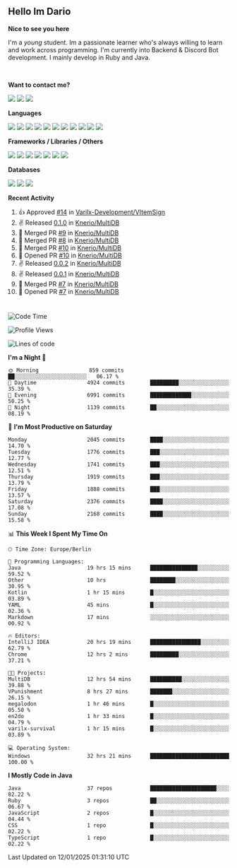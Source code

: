 <h2>Hello Im Dario</h2>

**Nice to see you here**

I'm a *young* student. Im a passionate learner who's always willing to learn and work across
programming. I'm currently into Backend & Discord Bot development. I mainly develop in Ruby and Java.

<br/>

**Want to contact me?**

<a href="https://github.com/knerio"><img src="https://img.shields.io/badge/-Github-blue?style=for-the-badge&logo=github&logoColor=white"/></a> <a href="https://discord.com/users/639416958923702292"><img src="https://img.shields.io/badge/-knerio-blue?style=for-the-badge&logo=discord&logoColor=white"/></a> <a href="https://twitch.tv/dopalos_"><img src="https://img.shields.io/badge/-twitch-blue?style=for-the-badge&logo=twitch&logoColor=white"/></a>

**Languages**

<img src="https://img.shields.io/badge/-HTML-blue?style=for-the-badge&logo=html5&logoColor=white"/> <img src="https://img.shields.io/badge/-CSS-blue?style=for-the-badge&logo=CSS3&logoColor=white"/> <img src="https://img.shields.io/badge/-Javascript-blue?style=for-the-badge&logo=javascript&logoColor=white"/> <img src="https://img.shields.io/badge/-Typescript-blue?style=for-the-badge&logo=TypeScript&logoColor=white"/> <img src="https://img.shields.io/badge/-Java-blue?style=for-the-badge&logo=java&logoColor=white"/> <img src="https://img.shields.io/badge/-Kotlin-blue?style=for-the-badge&logo=kotlin&logoColor=white"/> <img src="https://img.shields.io/badge/-SQL-blue?style=for-the-badge&logo=MYSQL&logoColor=white"/> <img src="https://img.shields.io/badge/-Markdown-blue?style=for-the-badge&logo=Markdown&logoColor=white"/> <img src="https://img.shields.io/badge/-JSON-blue?style=for-the-badge&logo=JSON&logoColor=white"/> <img src="https://img.shields.io/badge/-Git-blue?style=for-the-badge&logo=Git&logoColor=white"/> <img src="https://img.shields.io/badge/-Ruby-blue?style=for-the-badge&logo=Ruby&logoColor=white"/>
<br/>

 **Frameworks / Libraries / Others**

<img src="https://img.shields.io/badge/-Bootstrap-blue?style=for-the-badge&logo=Bootstrap&logoColor=white"/> <img src="https://img.shields.io/badge/-Node.JS-blue?style=for-the-badge&logo=node.js&logoColor=white"/> <img src="https://img.shields.io/badge/-React-blue?style=for-the-badge&logo=React&logoColor=white"/> <img src="https://img.shields.io/badge/-Express-blue?style=for-the-badge&logo=Express&logoColor=white"/> <img src="https://img.shields.io/badge/-Next.Js-blue?style=for-the-badge&logo=Next.Js&logoColor=white"/> <img src="https://img.shields.io/badge/-Ruby_On_Rails-blue?style=for-the-badge&logo=ruby-on-rails&logoColor=white"/> <img src="https://img.shields.io/badge/-JDA-blue?style=for-the-badge&logo=JDA&logoColor=white"/>

**Databases**

<img src="https://img.shields.io/badge/-MongoDB-blue?style=for-the-badge&logo=mongodb&logoColor=white"/> <img src="https://img.shields.io/badge/-MariaDB-blue?style=for-the-badge&logo=MariaDB&logoColor=white"/>
<img src="https://img.shields.io/badge/-PostgreSQL-blue?style=for-the-badge&logo=PostgreSQl&logoColor=white"/>

**Recent Activity**

<!--RECENT_ACTIVITY:start-->
1. 👍 Approved [#14](https://github.com/Varilx-Development/VItemSign/pull/14#pullrequestreview-2545462263) in [Varilx-Development/VItemSign](https://github.com/Varilx-Development/VItemSign)<br>
2. ✌️ Released [0.1.0](https://github.com/Knerio/MultiDB/releases/tag/0.1.0) in [Knerio/MultiDB](https://github.com/Knerio/MultiDB)<br>
3. 🎉 Merged PR [#9](https://github.com/Knerio/MultiDB/pull/9) in [Knerio/MultiDB](https://github.com/Knerio/MultiDB)<br>
4. 🎉 Merged PR [#8](https://github.com/Knerio/MultiDB/pull/8) in [Knerio/MultiDB](https://github.com/Knerio/MultiDB)<br>
5. 🎉 Merged PR [#10](https://github.com/Knerio/MultiDB/pull/10) in [Knerio/MultiDB](https://github.com/Knerio/MultiDB)<br>
6. 💪 Opened PR [#10](https://github.com/Knerio/MultiDB/pull/10) in [Knerio/MultiDB](https://github.com/Knerio/MultiDB)<br>
7. ✌️ Released [0.0.2](https://github.com/Knerio/MultiDB/releases/tag/0.0.2) in [Knerio/MultiDB](https://github.com/Knerio/MultiDB)<br>
8. ✌️ Released [0.0.1](https://github.com/Knerio/MultiDB/releases/tag/0.0.1) in [Knerio/MultiDB](https://github.com/Knerio/MultiDB)<br>
9. 🎉 Merged PR [#7](https://github.com/Knerio/MultiDB/pull/7) in [Knerio/MultiDB](https://github.com/Knerio/MultiDB)<br>
10. 💪 Opened PR [#7](https://github.com/Knerio/MultiDB/pull/7) in [Knerio/MultiDB](https://github.com/Knerio/MultiDB)<br>
<!--RECENT_ACTIVITY:end-->
 
#

<!--START_SECTION:waka-->
![Code Time](http://img.shields.io/badge/Code%20Time-837%20hrs%2034%20mins-blue)

![Profile Views](http://img.shields.io/badge/Profile%20Views-10-blue)

![Lines of code](https://img.shields.io/badge/From%20Hello%20World%20I%27ve%20Written-698.1%20thousand%20lines%20of%20code-blue)

**I'm a Night 🦉** 

```text
🌞 Morning                859 commits         ██░░░░░░░░░░░░░░░░░░░░░░░   06.17 % 
🌆 Daytime                4924 commits        █████████░░░░░░░░░░░░░░░░   35.39 % 
🌃 Evening                6991 commits        █████████████░░░░░░░░░░░░   50.25 % 
🌙 Night                  1139 commits        ██░░░░░░░░░░░░░░░░░░░░░░░   08.19 % 
```
📅 **I'm Most Productive on Saturday** 

```text
Monday                   2045 commits        ████░░░░░░░░░░░░░░░░░░░░░   14.70 % 
Tuesday                  1776 commits        ███░░░░░░░░░░░░░░░░░░░░░░   12.77 % 
Wednesday                1741 commits        ███░░░░░░░░░░░░░░░░░░░░░░   12.51 % 
Thursday                 1919 commits        ███░░░░░░░░░░░░░░░░░░░░░░   13.79 % 
Friday                   1888 commits        ███░░░░░░░░░░░░░░░░░░░░░░   13.57 % 
Saturday                 2376 commits        ████░░░░░░░░░░░░░░░░░░░░░   17.08 % 
Sunday                   2168 commits        ████░░░░░░░░░░░░░░░░░░░░░   15.58 % 
```


📊 **This Week I Spent My Time On** 

```text
🕑︎ Time Zone: Europe/Berlin

💬 Programming Languages: 
Java                     19 hrs 15 mins      ███████████████░░░░░░░░░░   59.52 % 
Other                    10 hrs              ████████░░░░░░░░░░░░░░░░░   30.95 % 
Kotlin                   1 hr 15 mins        █░░░░░░░░░░░░░░░░░░░░░░░░   03.89 % 
YAML                     45 mins             █░░░░░░░░░░░░░░░░░░░░░░░░   02.36 % 
Markdown                 17 mins             ░░░░░░░░░░░░░░░░░░░░░░░░░   00.92 % 

🔥 Editors: 
IntelliJ IDEA            20 hrs 19 mins      ████████████████░░░░░░░░░   62.79 % 
Chrome                   12 hrs 2 mins       █████████░░░░░░░░░░░░░░░░   37.21 % 

🐱‍💻 Projects: 
MultiDB                  12 hrs 54 mins      ██████████░░░░░░░░░░░░░░░   39.88 % 
VPunishment              8 hrs 27 mins       ███████░░░░░░░░░░░░░░░░░░   26.15 % 
megalodon                1 hr 46 mins        █░░░░░░░░░░░░░░░░░░░░░░░░   05.50 % 
en2do                    1 hr 33 mins        █░░░░░░░░░░░░░░░░░░░░░░░░   04.79 % 
varilx-survival          1 hr 15 mins        █░░░░░░░░░░░░░░░░░░░░░░░░   03.89 % 

💻 Operating System: 
Windows                  32 hrs 21 mins      █████████████████████████   100.00 % 
```

**I Mostly Code in Java** 

```text
Java                     37 repos            █████████████████████░░░░   82.22 % 
Ruby                     3 repos             ██░░░░░░░░░░░░░░░░░░░░░░░   06.67 % 
JavaScript               2 repos             █░░░░░░░░░░░░░░░░░░░░░░░░   04.44 % 
CSS                      1 repo              █░░░░░░░░░░░░░░░░░░░░░░░░   02.22 % 
TypeScript               1 repo              █░░░░░░░░░░░░░░░░░░░░░░░░   02.22 % 
```




 Last Updated on 12/01/2025 01:31:10 UTC
<!--END_SECTION:waka-->

